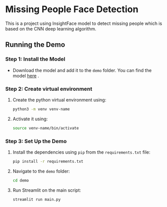 # Missing People Face Detection
This is a project using InsightFace model to detect missing people which is based on the CNN deep learning algorithm.

## Running the Demo

### Step 1: Install the Model
- Download the model and add it to the `demo` folder. You can find the model <a href="https://drive.google.com/file/d/1FPldzmZ6jHfaC-R-jLkxvQRP-cLgxjCT/view" target="_blank">here</a>
.

### Step 2: Create virtual environment 

1. Create the python virtual environment using:
   ```bash
   python3 -m venv venv-name

2. Activate it using:
   ```bash
   source venv-name/bin/activate


### Step 3: Set Up the Demo

1. Install the dependencies using `pip` from the `requirements.txt` file:
   ```bash
   pip install -r requirements.txt

2. Navigate to the `demo` folder:
   ```bash
   cd demo

3. Run Streamlit on the main script:
   ```bash
   streamlit run main.py